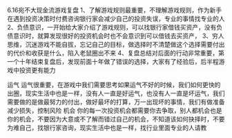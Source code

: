 6.16宛不大现金流游戏复盘
1、了解游戏规则最重要，不理解游戏规则，作为新手在遇到投资决策时付费咨询银行家会减少自己的投资失误，专业的事情找专业的人
2、负债意识，一开始给大家介绍了游戏规则，可以找银行家借钱买资产，没有负债意识时，就算发现很好的投资机会时也不会意识到可以借钱去买资产，
3、穷人思维，沉迷游戏不能自拔，忘记自己的目标，做选择时不清楚做这个选择需要付出的代价和收获是什么，陷入老鼠圈出不来
4、复盘总结对后面的行动非常重要，第一个十年结束复盘后，发现前面十年做了错误的选择，大家有了经验后，后半程游戏中投资更有能力

运气
运气很重要，在游戏中我们需要思考如果运气不好的时候，我们如何更快的出圈，现实生活中也是一样，没有人一直是好运气，也没有人一直是坏运气，我们需要做的是做最努力的付出，做好最坏的打算，万一出现坏的事情，我们有做准备减少损失，控制风险
机会
你的每一次投资机会都需要你去争取，别人都机会也是你的机会，不要因为大意或不了解而错过自己的机会，不知道该如何抉择时，不要为难自己，找银行家咨询，现实生活中也是一样，找行业里面专业的人请教
